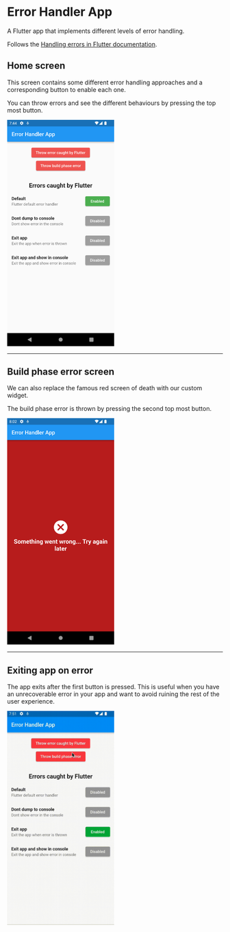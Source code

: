 # Error Handler App

A Flutter app that implements different levels of error handling.

Follows the [Handling errors in Flutter documentation](https://docs.flutter.dev/testing/errors#:~:text=The%20Flutter%20framework%20catches%20errors,by%20setting%20up%20a%20Zone%20).

## Home screen

This screen contains some different error handling approaches and a corresponding button to enable each one.

You can throw errors and see the different behaviours by pressing the top most button.

<img src='res/home_screen.png' width=250>

---

## Build phase error screen

We can also replace the famous red screen of death with our custom widget.

The build phase error is thrown by pressing the second top most button.

<img src='res/error_screen.png' width=250>

---

## Exiting app on error

The app exits after the first button is pressed. This is useful when you have an unrecoverable error in your app and want to avoid ruining the rest of the user experience.

<img src='res/exit_app.gif' width=250>
